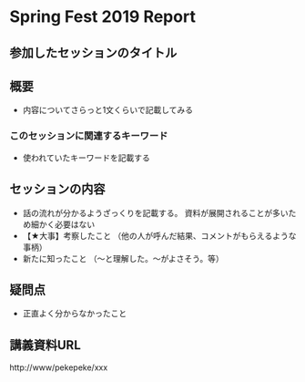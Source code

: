 # Spring Fest 2019 Report
## 参加したセッションのタイトル
## 概要
* 内容についてさらっと1文くらいで記載してみる

### このセッションに関連するキーワード
* 使われていたキーワードを記載する

## セッションの内容
* 話の流れが分かるようざっくりを記載する。 
資料が展開されることが多いため細かく必要はない
* 【★大事】考察したこと
（他の人が呼んだ結果、コメントがもらえるような事柄）
* 新たに知ったこと
（～と理解した。～がよさそう。等）

## 疑問点
* 正直よく分からなかったこと

## 講義資料URL
http://www/pekepeke/xxx

